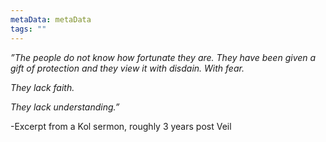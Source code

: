 ```yaml
---
metaData: metaData
tags: ""
---
```


*”The people do not know how fortunate they are. They have been given a gift of protection and they view it with disdain. With fear.*

*They lack faith.*

*They lack understanding.”*

-Excerpt from a Kol sermon, roughly 3 years post Veil